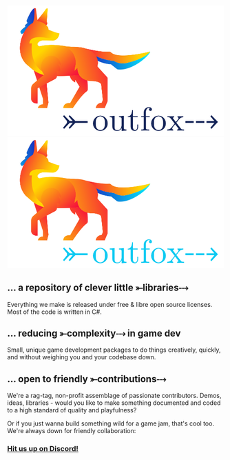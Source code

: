 

![logo, a fox in neon colors looking right, in the direction of the word outfox with a fletched arrow through it](outfox-lightmode.svg#gh-light-mode-only) ![logo, a fox in neon colors looking right, in the direction of the word outfox with a fletched arrow through it](outfox-darkmode.svg#gh-dark-mode-only)


## ... a repository of clever little ⤜libraries⤏

Everything we make is released under free & libre open source licenses. Most of the code is written in C#.

## ... reducing ⤜complexity⤏ in game dev
Small, unique game development packages to do things creatively, quickly, and without weighing you and your codebase down.

## ... open to friendly ⤜contributions⤏
We're a rag-tag, non-profit assemblage of passionate contributors. Demos, ideas, libraries - would you like to make something documented and coded to a high standard of quality and playfulness? 

Or if you just wanna build something wild for a game jam, that's cool too. We're always down for friendly collaboration:

### [Hit us up on Discord!](https://discord.gg/3SF4gWhANS)

